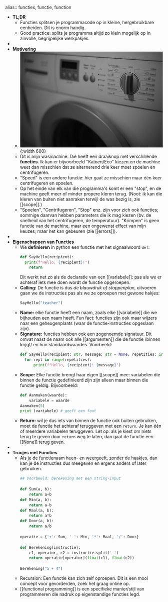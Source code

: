 alias:: functies, functie, function

- **TL;DR**
	- Functies splitsen je programmacode op in kleine, hergebruikbare eenheiden. Dit is enorm handig.
	- Good practice: splits je programma altijd zo klein mogelijk op in zinvolle, begrijpelijke werkpakjes.
-
- **Motivering**
	- ![image.jpg](../assets/waschmaschine.jpg){:width 600}
	- Dit is mijn wasmachine. Die heeft een draaiknop met verschillende **functies**. Ik kan er bijvoorbeeld "Katoen/Eco" kiezen en de machine weet dan misschien dat ze alternerend drie keer moet spoelen en centrifugeren.
	- "Speed" is een andere functie: hier gaat ze misschien maar één keer centrifugeren en spoelen.
	- Op het einde van elk van die programma's komt er een "stop", en de machine geeft meer of minder propere kleren terug. (Noot: ik kan die kleren van buiten niet aanraken terwijl de was bezig is, zie [[scope]].)
	- "Spoelen", "Centrifugeren", "Stop" enz. zijn voor zich ook functies; sommige daarvan hebben parameters die ik mag kiezen (bv. de snelheid van het centrifugeren, de temperatuur). "Krimpen" is geen functie van de machine, maar een ongewenst effect van mijn keuzes; maar het kan gebeuren (zie [[errors]]).
-
- **Eigenschappen van Functies**
	- We **definieren** in python een functie met het signaalwoord `def`:
	  ```python
	  def SayHello(recipient):
	  	print(f"Hello, {recipient}!")
	      return 
	  ```
	  Dit werkt net zo als de declaratie van een [[variabele]]: pas als we er achteraf iets mee doen wordt de functie opgeroepen.
	- **Calling:** De functie is dus *de blauwdruk of stappenplan*, uitvoeren gaan we de instructies pas als we ze oproepen met gewone hakjes:
	  ```python
	  SayHello("teacher")
	  ```
	- **Name:** elke functie heeft een naam, zoals elke [[variabele]] die we bijhouden een naam heeft. Fun fact: functies zijn ook maar wijzers naar een geheugenplaats (waar de functie-instructies opgeslaan zijn).
	- **Signature:** functies hebben ook een zogenoemde signatuur. Dit omvat naast de naam ook alle [[argumenten]] die de functie /binnen krijgt/ en hun standaardwaardes. Voorbeeld:
	  ```python
	  def SayHello(recipient: str, message: str = None, repetities: int = 1):
	  	for rept in range(repetities):
	  		print(f"Hello, {recipient}! {message}")
	  ```
	- **Scope:** Elke functie brengt haar eigen [[scope]] mee: variabelen die binnen de functie gedefinieerd zijn zijn alleen maar binnen die functie geldig. Bijvoorbeeld:
	  ```python
	  def Aanmaken(waarde):
	      variabele = waarde
	  Aanmaken(5)    
	  print (variabele) # geeft een fout
	  ```
	- **Return:** wil je dus iets van binnen de functie ook buiten gebruiken, moet de functie het achteraf teruggeven met een `return`. Je kan één of meerdere variabelen teruggeven. Let op: als je kiest om niets terug te geven door `return` weg te laten, dan gaat de functie een [[None]] terug geven.
-
- **Trucjes met Functies**
	- Als je de functienaam heen- en weergeeft, zonder de haakjes, dan kan je de instructies dus meegeven en ergens anders of later gebruiken.
	  ```python
	  ## Voorbeeld: berekening met een string-input
	  
	  def Sum(a, b):
	      return a+b
	  def Min(a, b):
	      return a-b
	  def Maal(a, b):
	      return a*b
	  def Door(a, b):
	      return a/b
	  
	  operatie = {'+': Sum, '-': Min, '*': Maal, '/': Door}
	  
	  def Berekening(instructie):
	      c1, operator, c2 = instructie.split(' ')
	      return operatie[operator](float(c1), float(c2))
	  
	  Berekening("5 + 4")
	  ```
	- Recursion: Een functie kan zich zelf oproepen. Dit is een mooi concept voor gevorderden, zoek het graag online op.
	- [[functional programming]] is een specifieke manier/stijl van programmeren die nadruk op eigenstandige functies legd.